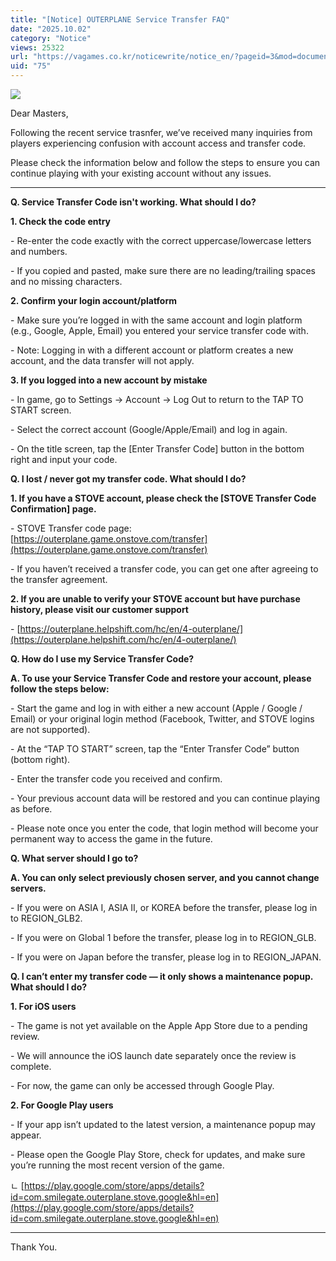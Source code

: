 ```yaml
---
title: "[Notice] OUTERPLANE Service Transfer FAQ"
date: "2025.10.02"
category: "Notice"
views: 25322
url: "https://vagames.co.kr/noticewrite/notice_en/?pageid=3&mod=document&uid=75"
uid: "75"
---
```


![](/images/news/live/en/75-5a0e4720.jpg)  

  

  

Dear Masters,

  

Following the recent service trasnfer, we’ve received many inquiries from players experiencing confusion with account access and transfer code.

  

Please check the information below and follow the steps to ensure you can continue playing with your existing account without any issues.

  

* * *

  

**Q. Service Transfer Code isn't working. What should I do?**

  

**1\. Check the code entry**

\- Re-enter the code exactly with the correct uppercase/lowercase letters and numbers.

\- If you copied and pasted, make sure there are no leading/trailing spaces and no missing characters.

  

**2\. Confirm your login account/platform**

\- Make sure you’re logged in with the same account and login platform (e.g., Google, Apple, Email) you entered your service transfer code with.

\- Note: Logging in with a different account or platform creates a new account, and the data transfer will not apply.

  

**3\. If you logged into a new account by mistake**

\- In game, go to Settings → Account → Log Out to return to the TAP TO START screen.

\- Select the correct account (Google/Apple/Email) and log in again.

\- On the title screen, tap the \[Enter Transfer Code\] button in the bottom right and input your code.

  

**Q. I lost / never got my transfer code. What should I do?**

  

**1\. If you have a STOVE account, please check the \[STOVE Transfer Code Confirmation\] page.**

\- STOVE Transfer code page: [https://outerplane.game.onstove.com/transfer](https://outerplane.game.onstove.com/transfer)

\- If you haven’t received a transfer code, you can get one after agreeing to the transfer agreement.

  

**2\. If you are unable to verify your STOVE account but have purchase history, please visit our customer support**

\- [https://outerplane.helpshift.com/hc/en/4-outerplane/](https://outerplane.helpshift.com/hc/en/4-outerplane/)

  

**Q. How do I use my Service Transfer Code?**

  

**A. To use your Service Transfer Code and restore your account, please follow the steps below:**

\- Start the game and log in with either a new account (Apple / Google / Email) or your original login method (Facebook, Twitter, and STOVE logins are not supported).

\- At the “TAP TO START” screen, tap the “Enter Transfer Code” button (bottom right).

\- Enter the transfer code you received and confirm.

\- Your previous account data will be restored and you can continue playing as before.

\- Please note once you enter the code, that login method will become your permanent way to access the game in the future.

  

**Q. What server should I go to?**

**A. You can only select previously chosen server, and you cannot change servers.**

\- If you were on ASIA I, ASIA II, or KOREA before the transfer, please log in to REGION\_GLB2.

\- If you were on Global 1 before the transfer, please log in to REGION\_GLB.

\- If you were on Japan before the transfer, please log in to REGION\_JAPAN.

**Q. I can’t enter my transfer code — it only shows a maintenance popup. What should I do?**

**1\. For iOS users**

\- The game is not yet available on the Apple App Store due to a pending review.

\- We will announce the iOS launch date separately once the review is complete.

\- For now, the game can only be accessed through Google Play.

**2\. For Google Play users**

\- If your app isn’t updated to the latest version, a maintenance popup may appear.

\- Please open the Google Play Store, check for updates, and make sure you’re running the most recent version of the game.

ㄴ [https://play.google.com/store/apps/details?id=com.smilegate.outerplane.stove.google&hl=en](https://play.google.com/store/apps/details?id=com.smilegate.outerplane.stove.google&hl=en)

  

* * *

Thank You.